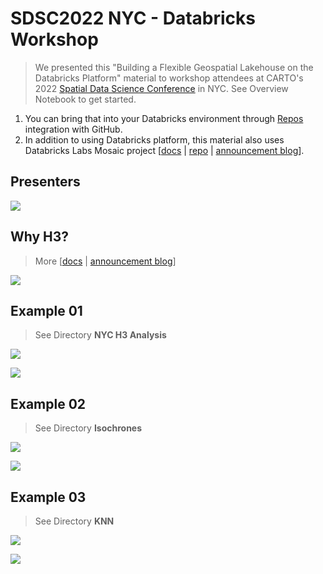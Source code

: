 # SDSC2022 NYC - Databricks Workshop

> We presented this "Building a Flexible Geospatial Lakehouse on the Databricks Platform" material to workshop attendees at CARTO's 2022 [Spatial Data Science Conference](https://spatial-data-science-conference.com/2022/newyork/#workshops) in NYC. See Overview Notebook to get started. 

1. You can bring that into your Databricks environment through [Repos](https://docs.databricks.com/repos/index.html) integration with GitHub. 
2. In addition to using Databricks platform, this material also uses Databricks Labs Mosaic project [[docs](https://databrickslabs.github.io/mosaic/index.html) | [repo](https://github.com/databrickslabs/mosaic) | [announcement blog](https://www.databricks.com/blog/2022/05/02/high-scale-geospatial-processing-with-mosaic.html)]. 

## Presenters

![](https://github.com/mjohns-databricks/SDSC2022-Databricks-Workshop/blob/main/Resources/presenters.png)

## Why H3?

> More [[docs](https://docs.databricks.com/spark/latest/spark-sql/language-manual/sql-ref-functions-builtin.html#h3-geospatial-functions) | [announcement blog](https://www.databricks.com/blog/2022/09/14/announcing-built-h3-expressions-geospatial-processing-and-analytics.html)]

![](https://github.com/mjohns-databricks/SDSC2022-Databricks-Workshop/blob/main/Resources/why_h3.png)

## Example 01

> See Directory __NYC H3 Analysis__

![](https://github.com/mjohns-databricks/SDSC2022-Databricks-Workshop/blob/main/Resources/1a_proximity.png)

![](https://github.com/mjohns-databricks/SDSC2022-Databricks-Workshop/blob/main/Resources/1b_proximity.png)

## Example 02

> See Directory __Isochrones__

![](https://github.com/mjohns-databricks/SDSC2022-Databricks-Workshop/blob/main/Resources/2a_site_selection.png)

![](https://github.com/mjohns-databricks/SDSC2022-Databricks-Workshop/blob/main/Resources/2b_site_selection.png)

## Example 03

> See Directory __KNN__

![](https://github.com/mjohns-databricks/SDSC2022-Databricks-Workshop/blob/main/Resources/3a_spatial_neighbors.png)

![](https://github.com/mjohns-databricks/SDSC2022-Databricks-Workshop/blob/main/Resources/3b_spatial_neighbors.png)
